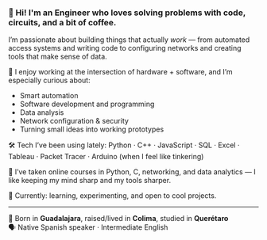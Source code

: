 ### 👋 Hi! I'm an Engineer who loves solving problems with code, circuits, and a bit of coffee.

I’m passionate about building things that actually *work* — from automated access systems and writing code to configuring networks and creating tools that make sense of data.

🔧 I enjoy working at the intersection of hardware + software, and I’m especially curious about:
- Smart automation
- Software development and programming
- Data analysis
- Network configuration & security
- Turning small ideas into working prototypes

🛠️ Tech I’ve been using lately:
Python · C++ · JavaScript · SQL · Excel · Tableau · Packet Tracer · Arduino (when I feel like tinkering)

🧩 I’ve taken online courses in Python, C, networking, and data analytics — I like keeping my mind sharp and my tools sharper.

🌱 Currently: learning, experimenting, and open to cool projects.

---

📍 Born in **Guadalajara**, raised/lived in **Colima**, studied in **Querétaro**  
🗣️ Native Spanish speaker · Intermediate English
